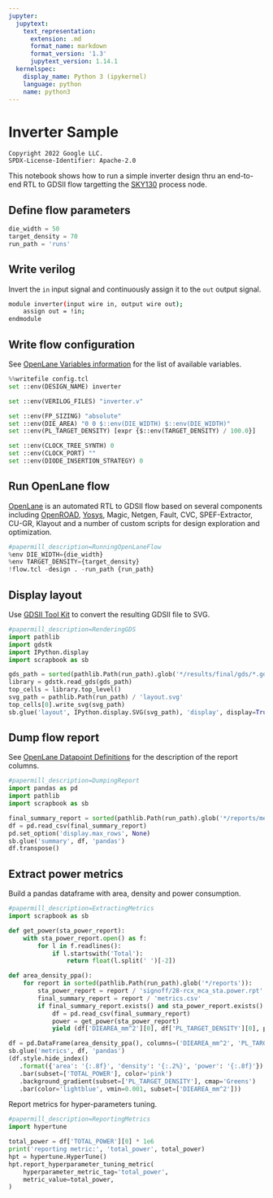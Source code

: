 ```yaml
---
jupyter:
  jupytext:
    text_representation:
      extension: .md
      format_name: markdown
      format_version: '1.3'
      jupytext_version: 1.14.1
  kernelspec:
    display_name: Python 3 (ipykernel)
    language: python
    name: python3
---
```


<!-- #region tags=[] -->
# Inverter Sample

```
Copyright 2022 Google LLC.
SPDX-License-Identifier: Apache-2.0
```

This notebook shows how to run a simple inverter design thru an end-to-end RTL to GDSII flow targetting the [SKY130](https://github.com/google/skywater-pdk/) process node.
<!-- #endregion -->

## Define flow parameters

```python tags=["parameters"]
die_width = 50
target_density = 70
run_path = 'runs'
```

## Write verilog

Invert the `in` input signal and continuously assign it to the `out` output signal.

```bash magic_args="-c 'cat > inverter.v; iverilog inverter.v'"
module inverter(input wire in, output wire out);
    assign out = !in;
endmodule
```
## Write flow configuration

See [OpenLane Variables information](https://github.com/The-OpenROAD-Project/OpenLane/blob/master/configuration/README.md) for the list of available variables.

```python
%%writefile config.tcl
set ::env(DESIGN_NAME) inverter

set ::env(VERILOG_FILES) "inverter.v"

set ::env(FP_SIZING) "absolute"
set ::env(DIE_AREA) "0 0 $::env(DIE_WIDTH) $::env(DIE_WIDTH)"
set ::env(PL_TARGET_DENSITY) [expr {$::env(TARGET_DENSITY) / 100.0}]

set ::env(CLOCK_TREE_SYNTH) 0
set ::env(CLOCK_PORT) ""
set ::env(DIODE_INSERTION_STRATEGY) 0
```

## Run OpenLane flow

[OpenLane](https://github.com/The-OpenROAD-Project/OpenLane) is an automated RTL to GDSII flow based on several components including [OpenROAD](https://github.com/The-OpenROAD-Project/OpenROAD), [Yosys](https://github.com/YosysHQ/yosys), Magic, Netgen, Fault, CVC, SPEF-Extractor, CU-GR, Klayout and a number of custom scripts for design exploration and optimization.

```python tags=[]
#papermill_description=RunningOpenLaneFlow
%env DIE_WIDTH={die_width}
%env TARGET_DENSITY={target_density}
!flow.tcl -design . -run_path {run_path}
```

## Display layout

Use [GDSII Tool Kit](https://github.com/heitzmann/gdstk) to convert the resulting GDSII file to SVG.

```python
#papermill_description=RenderingGDS
import pathlib
import gdstk
import IPython.display
import scrapbook as sb

gds_path = sorted(pathlib.Path(run_path).glob('*/results/final/gds/*.gds'))[-1]
library = gdstk.read_gds(gds_path)
top_cells = library.top_level()
svg_path = pathlib.Path(run_path) / 'layout.svg'
top_cells[0].write_svg(svg_path)
sb.glue('layout', IPython.display.SVG(svg_path), 'display', display=True)
```

## Dump flow report

See [OpenLane Datapoint Definitions](https://github.com/The-OpenROAD-Project/OpenLane/blob/master/regression_results/datapoint_definitions.md) for the description of the report columns.

```python tags=[]
#papermill_description=DumpingReport
import pandas as pd
import pathlib
import scrapbook as sb

final_summary_report = sorted(pathlib.Path(run_path).glob('*/reports/metrics.csv'))[-1]
df = pd.read_csv(final_summary_report)
pd.set_option('display.max_rows', None)
sb.glue('summary', df, 'pandas')
df.transpose()
```

## Extract power metrics

Build a pandas dataframe with area, density and power consumption.

```python tags=[]
#papermill_description=ExtractingMetrics
import scrapbook as sb

def get_power(sta_power_report):
    with sta_power_report.open() as f:
        for l in f.readlines():
            if l.startswith('Total'):
                return float(l.split(' ')[-2])

def area_density_ppa():
    for report in sorted(pathlib.Path(run_path).glob('*/reports')):
        sta_power_report = report / 'signoff/28-rcx_mca_sta.power.rpt'
        final_summary_report = report / 'metrics.csv'
        if final_summary_report.exists() and sta_power_report.exists():
            df = pd.read_csv(final_summary_report)
            power = get_power(sta_power_report)
            yield (df['DIEAREA_mm^2'][0], df['PL_TARGET_DENSITY'][0], power)

df = pd.DataFrame(area_density_ppa(), columns=('DIEAREA_mm^2', 'PL_TARGET_DENSITY', 'TOTAL_POWER'))
sb.glue('metrics', df, 'pandas')
(df.style.hide_index()
   .format({'area': '{:.8f}', 'density': '{:.2%}', 'power': '{:.8f}'})
   .bar(subset=['TOTAL_POWER'], color='pink')
   .background_gradient(subset=['PL_TARGET_DENSITY'], cmap='Greens')
   .bar(color='lightblue', vmin=0.001, subset=['DIEAREA_mm^2']))
```

Report metrics for hyper-parameters tuning.

```python
#papermill_description=ReportingMetrics
import hypertune

total_power = df['TOTAL_POWER'][0] * 1e6
print('reporting metric:', 'total_power', total_power)
hpt = hypertune.HyperTune()
hpt.report_hyperparameter_tuning_metric(
    hyperparameter_metric_tag='total_power',
    metric_value=total_power,
)
```

